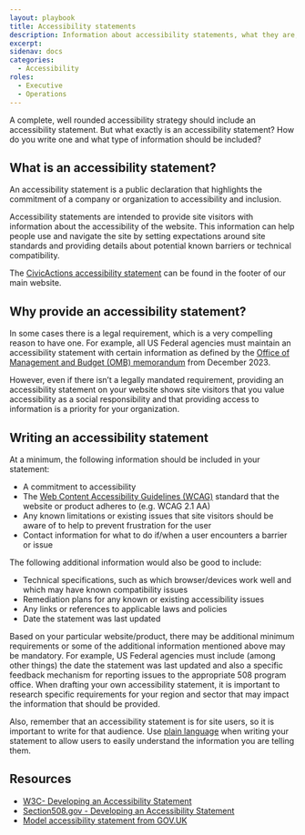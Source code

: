 ```yaml
---
layout: playbook
title: Accessibility statements
description: Information about accessibility statements, what they are, why a website should have one and what type of information should be included.
excerpt: 
sidenav: docs
categories:
  - Accessibility
roles:
  - Executive
  - Operations
---
```


A complete, well rounded accessibility strategy should include an accessibility statement. But what exactly is an accessibility statement? How do you write one and what type of information should be included?

## What is an accessibility statement?

An accessibility statement is a public declaration that highlights the commitment of a company or organization to accessibility and inclusion. 

Accessibility statements are intended to provide site visitors with information about the accessibility of the website. This information can help people use and navigate the site by setting expectations around site standards and providing details about potential known barriers or technical compatibility.

The [CivicActions accessibility statement](https://civicactions.com/accessibility-statement/) can be found in the footer of our main website. 

## Why provide an accessibility statement?

In some cases there is a legal requirement, which is a very compelling reason to have one. For example, all US Federal agencies must maintain an accessibility statement with certain information as defined by the [Office of Management and Budget (OMB) memorandum](https://www.whitehouse.gov/omb/management/ofcio/m-24-08-strengthening-digital-accessibility-and-the-management-of-section-508-of-the-rehabilitation-act/) from December 2023.

However, even if there isn’t a legally mandated requirement, providing an accessibility statement on your website shows site visitors that you value accessibility as a  social responsibility and that providing access to information is a priority for your organization.

## Writing an accessibility statement
At a minimum, the following information should be included in your statement:
* A commitment to accessibility
* The [Web Content Accessibility Guidelines (WCAG)](https://www.w3.org/WAI/standards-guidelines/wcag/) standard that the website or product adheres to (e.g. WCAG 2.1 AA)
* Any known limitations or existing issues that site visitors should be aware of to help to prevent frustration for the user
* Contact information for what to do if/when a user encounters a barrier or issue

The following additional information would also be good to include:
* Technical specifications, such as which browser/devices work well and which may have known compatibility issues
* Remediation plans for any known or existing accessibility issues
* Any links or references to applicable laws and policies
* Date the statement was last updated

Based on your particular website/product, there may be additional minimum requirements or some of the additional information mentioned above may be mandatory. For example, US Federal agencies must include (among other things) the date the statement was last updated and also a specific feedback mechanism for reporting issues to the appropriate 508 program office. When drafting your own accessibility statement, it is important to research specific requirements for your region and sector that may impact the information that should be provided.

Also, remember that an accessibility statement is for site users, so it is important to write for that audience. Use [plain language](https://accessibility.civicactions.com/guide/plain-language) when writing your statement to allow users to easily understand the information you are telling them.

## Resources
* [W3C- Developing an Accessibility Statement](https://www.w3.org/WAI/planning/statements/)
* [Section508.gov - Developing an Accessibility Statement](https://www.section508.gov/manage/laws-and-policies/website-accessibility-statement/)
* [Model accessibility statement from GOV.UK](https://www.gov.uk/guidance/model-accessibility-statement)
